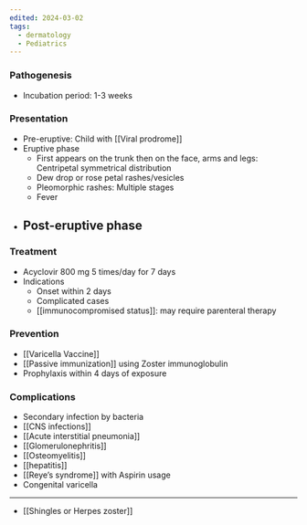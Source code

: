 ```yaml
---
edited: 2024-03-02
tags:
  - dermatology
  - Pediatrics
---
```

### Pathogenesis
- Incubation period: 1-3 weeks 
### Presentation
- Pre-eruptive: Child with [[Viral prodrome]] 
- Eruptive phase
	- First appears on the trunk then on the face, arms and legs: Centripetal symmetrical distribution
	- Dew drop or rose petal rashes/vesicles
	- Pleomorphic rashes: Multiple stages 
	- Fever
- Post-eruptive phase
	-
### Treatment
- Acyclovir 800 mg 5 times/day for 7 days
- Indications
	- Onset within 2 days
	- Complicated cases
	- [[immunocompromised status]]: may require parenteral therapy

### Prevention
- [[Varicella Vaccine]] 
- [[Passive immunization]] using Zoster immunoglobulin 
- Prophylaxis within 4 days of exposure 
### Complications
- Secondary infection by bacteria
- [[CNS infections]]
- [[Acute interstitial pneumonia]] 
- [[Glomerulonephritis]]
- [[Osteomyelitis]]
- [[hepatitis]]
- [[Reye’s syndrome]] with Aspirin usage
- Congenital varicella 
---
- [[Shingles or Herpes zoster]] 